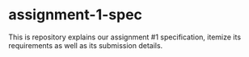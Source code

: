 # assignment-1-spec
This is repository explains our assignment #1 specification, itemize its requirements as well as its submission details.
